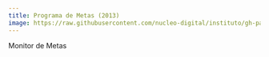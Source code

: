 ```yaml
---
title: Programa de Metas (2013)
image: https://raw.githubusercontent.com/nucleo-digital/instituto/gh-pages/images/screenshots/screenshot_metas.png
---
```


Monitor de Metas
